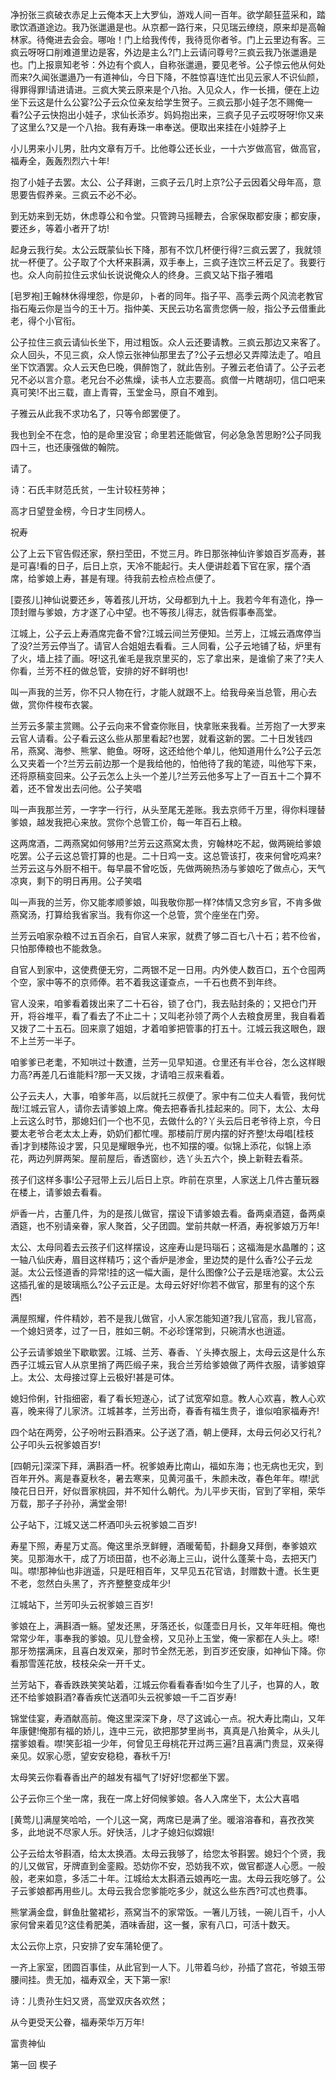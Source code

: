<!-- { "loadSidebar": true } -->
净扮张三疯破衣赤足上云俺本天上大罗仙，游戏人间一百年。欲学颠狂蓝采和，踏歌饮酒道途边。我乃张邋遢是也。从京都一路行来，只见瑞云缭绕，原来却是高翰林家。待俺进去会会。哪咍！门上给我传传，我待觅你者爷。门上云里边有客。三疯云呀呀口削难道里边是客，外边是主么?门上云请问尊号?三疯云我乃张邋遢是也。门上报禀知老爷：外边有个疯人，自称张邋遢，要见老爷。公子惊云他从何处而来?久闻张邋遢乃一有道神仙，今日下降，不胜惊喜!连忙出见云家人不识仙颜，得罪得罪!请进请进。三疯大笑云原来是个八抬。入见众人，作一长揖，便在上边坐下云这是什么公宴?公子云众位亲友给学生贺子。三疯云那小娃子怎不赐俺一看?公子云快抱出小娃子，求仙长添岁。妈妈抱出来，三疯子见子云哎呀呀!你又来了这里么?又是一个八抬。我有寿珠一串奉送。便取出来挂在小娃脖子上

小儿男来小儿男，肚内文章有万千。比他尊公还长业，一十六岁做高官，做高官，福寿全，轰轰烈烈六十年!

抱了小娃子去罢。太公、公子拜谢，三疯子云几时上京?公子云因着父母年高，意思要告假养亲。三疯云不必不必。

到无妨来到无妨，休虑尊公和令堂。只管跨马摇鞭去，合家保取都安康；都安康，要还乡，等着小者开了坊!

起身云我行矣。太公云既蒙仙长下降，那有不饮几杯便行得?三疯云罢了，我就领扰一杯便了。公子取了个大杯来斟满，双手奉上，三疯子连饮三杯云足了。我要行也。众人向前拉住云求仙长说说俺众人的终身。三疯又站下指子雅唱

[皂罗袍]王翰林休得埋怨，你是卯，卜者的同年。指子平、高季云两个风流老教官指石庵云你是当今的王十万。指仲美、天民云功名富贵您俩一般，指公予云借重此老，得个小官衔。

公子拉住三疯云请仙长坐下，用过粗饭。众人云还要请教。三疯云那边又来客了。众人回头，不见三疯，众人惊云张神仙那里去了?公子云想必又弄障法走了。咱且坐下饮酒罢。众人云天色巳晚，俱醉饱了，就此告别。子雅云老伯请了。公子云老兄不必以言介意。老兄台不必焦燥，读书人立志要高。疯僧一片瞎胡叨，信口吧来真可笑!不出三载，直上青霄，玉堂金马，原自不难到。

子雅云从此我不求功名了，只等令郎罢便了。

我也到全不在念，怕的是命里没官；命里若还能做官，何必急急苦思盼?公子同我四十三，也还康强做的翰院。

请了。

诗：石氏丰财范氏贫，一生计较枉劳神；

高才日望登金榜，今日才生同榜人。

祝寿

公了上云下官告假还家，祭扫茔田，不觉三月。昨日那张神仙许爹娘百岁高寿，甚是可喜!看的日子，后日上京，天冷不能起行。夫人便讲趁着下官在家，摆个酒席，给爹娘上寿，甚是有理。待我前去检点检点便了。

[耍孩儿]神仙说要还乡，等着孩儿开坊，父母都到九十上。我若今年有造化，挣一顶封赠与爹娘，方才遂了心中望。也不等孩儿得志，就告假事奉高堂。

江城上，公子云上寿酒席完备不曾?江城云间兰芳便知。兰芳上，江城云酒席停当了没?兰芳云停当了。请官人合姐姐去看看。三人同看，公子云地铺了毡，炉里有了火，墙上挂了画。呀!这孔雀毛是我京里买的，忘了拿出来，是谁偷了来了?夫人你看，兰芳不枉的做总管，安排的好不鲜明也!

叫一声我的兰芳，你不只人物在行，才能人就跟不上。给我母亲当总管，用心去做，赏你件梭布衣裳。

兰芳云多蒙主赏赐。公子云向来不曾查你账目，快拿账来我看。兰芳抱了一大罗来云官人请看。公子看云这么些从那里看起?也罢，就看这新的罢。二十日发钱四吊，燕窝、海参、熊掌、鲍鱼。呀呀，这还给他个单儿，他知道用什么?公子云怎么又夹着一个?兰芳云前边那一个是我给他的，怕他待了我的笔迹，叫他写下来，还将原稿变回来。公子云怎么上头一个差儿?兰芳云他多写上了一百五十二个算不着，还不曾发出去问他。公子笑唱

叫一声我那兰芳，一字字一行行，从头至尾无差账。我去京师千万里，得你料理替爹娘，越发我把心来放。赏你个总管工价，每一年百石上粮。

这两席酒，二两燕窝如何够用?兰芳云这燕窝太贵，穷翰林吃不起，做两碗给爹娘吃罢。公子云这总管打算的也是。二十日鸡一支。这总管该打，夜来何曾吃鸡来?兰芳云这与外厨不相干。每早晨不曾吃饭，先做两碗热汤与爹娘吃了做点心，天气凉爽，剩下的明日再用。公子笑唱

叫一声我的兰芳，你又能孝顺爹娘，叫我敬你那一样?体情又念穷乡官，不肯多做燕窝汤，打算给我省家当。我有你这一个总管，赏个座坐在门旁。

兰芳云咱家杂粮不过五百余石，自官人来家，就费了够二百七八十石；若不俭省，只怕那俸粮也不能救急。

自官人到家中，这使费便无穷，二两银不足一日用。内外使人数百口，五个仓囤两个空，家中等不的京师俸。若不着我这谨查点，一千石也费不到年终。

官人没来，咱爹看着拨出来了二十石谷，锁了仓门，我去贴封条的；又把仓门开开，将谷堆平，看了看去了不止二十；又叫老孙领了两个人去粮食房里，我自看着又拨了二十五石。回来禀了姐姐，才着咱爹把管事的打五十。江城云我这眼色，跟不上兰芳一半子。

咱爹爹已老耄，不知哄过十数遭，兰芳一见早知道。仓里还有半仓谷，怎么这样眼力高?再差几石谁能料?那一天又拨，才请咱三叔来看着。

公子云夫人，大事，咱爹年高，以后就托三叔便了。家中有二位夫人看管，我何忧哉!江城云官人，请你去请爹娘上席。俺去把春香扎挂起来的。同下，太公、太母上云这么时节，那媳妇们一个也不见，去做什么的?丫头云后日老爷待上京，今日要太老爷合老太太上寿，奶奶们都忙哩。那楼前厅房内摆的好齐整!太母唱[桂枝香]才到楼陈设才罢，只见是耀眼争光，也不知摆的嗄。似锦上添花，似锦上添花，两边列屏两架。屋前屋后，香透窗纱，选丫头五六个，换上新鞋去看茶。

孩子们这样多事!公子冠带上云儿后日上京。昨前在京里，人家送上几件古董玩器在楼上，请爹娘去看看。

炉香一片，古董几件，为的是孩儿做官，摆设下请爹娘去看。备两桌酒筵，备两桌酒筵，也不别请亲眷，家人聚首，父子团圆。堂前共献一杯酒，寿祝爹娘万万年!

太公、太母同着去云孩子们这样摆设，这座寿山是玛瑙石；这福海是水晶雕的；这一轴八仙庆寿，眉目这样精巧；这个香炉是渗金，里边焚的是什么香?公子云龙涎。太公云怪道香的异常!挂的这一幅大画，是什么图像?公子云是瑶池宴。太公云这插孔雀的是玻璃瓶么?公子云正是。太母云好好!你若不做官，那里有的这个东西!

满屋照耀，件件精妙，若不是我儿做官，小人家怎能知道?我儿官高，我儿官高，一个媳妇贤孝，过了一日，胜如三朝。不必珍馑常到，只碗清水也逍遥。

公子云请爹娘坐下歇歇罢。江城、兰芳、春香、丫头捧衣服上，太母云这是什么东西子江城云官人从京里捎了两匹缎子来，我合兰芳给爹娘做了两件衣服，请爹娘穿上。太公、太母接过穿上云极好!甚是可体。

媳妇伶俐，针指细密，看了看长短遂心，试了试宽窄如意。教人心欢喜，教人心欢喜，晚来得了儿家济。江城甚孝，兰芳出奇，春香有福生贵子，谁似咱家福寿齐!

四个站在两旁，公子吩咐云斟酒来。公子送了酒，朝上便拜，太母云何必又行礼?公子叩头云祝爹娘百岁!

[四朝元]深深下拜，满斟酒一杯。祝爹娘寿比南山，福如东海；也无病也无灾，到百年开外。离是春夏秋冬，暑去寒来，见黄河虽千，朱颜未改，春色年年。噤!武陵花日日开，好似晋家桃园，并不知什么朝代。为儿平步天街，官到了宰相，荣华万载，那子子孙孙，满堂金带!

公子站下，江城又送二杯酒叩头云祝爹娘二百岁!

寿星下照，寿星万丈高。俺这里杀烹鲜鲤，酒暖葡萄，扑翻身又拜倒，奉爹娘欢笑。见那海水干，成了万顷田苗，也不必海上三山，说什么蓬莱十岛，去把天门叫。噤!那神仙也非逍遥，只是旺相百年，又早见五花官诰，封赠数十遭。长生更不老，忽然白头黑了，齐齐整整变成年少!

江城站下，兰芳叩头云祝爹娘三百岁!

爹娘在上，满斟酒一觞。望发还黑，牙落还长，似蓬壶日月长，又年年旺相。俺也常常少年，事奉我的爹娘。见儿登金榜，又见孙上玉堂，俺一家都在人头上。嗏!那牙笏摆满床，且喜白发双亲，那时节全然无恙，到百岁还安康，如神仙下降。你看那雪莲花放，枝枝朵朵一开千丈。

兰芳站下，春香跌跌笑笑站着，江城云你看看春香!如今生了儿子，也算的人，敢还不给爹娘斟酒?春香疾忙送酒叩头云祝爹娘一千二百岁寿!

锦堂佳宴，寿酒献高前。俺这里深深下身，尽了这诚心一点。祝大寿比南山，又年年康健!俺那有福的娇儿，连中三元，欲把那梦里尚书，真真是八抬黄伞，从头儿摆爹娘看。噤!笑彭祖一少年，何曾见王母桃花开过两三遍?且喜满门贵显，双亲得亲见。奴家心愿，望安安稳稳，春秋千万!

太母笑云你看春香出产的越发有福气了!好好!您都坐下罢。

公子云你三个坐一席，我在一席上好伺候爹娘。各人入席坐下，太公大喜唱

[黄莺儿]满屋笑哈哈，一个儿这一窝，两席已是满了坐。暖溶溶春和，喜孜孜笑多，此地说不尽家人乐。好快活，儿才子媳妇似嫦娥!

公子云给太爷斟酒，给太太换酒。太母云我够了，给您太爷斟罢。媳妇个个贤，我的儿又做官，牙牌直到金銮殿。恐妨你不安，恐妨我不欢，做官都遂人心愿。一般般，老来如意，多活二十年。江城给太太斟酒云娘再吃一盅。太母云我吃够了。公子云爹娘都再用些儿。太母云我合您爹能吃多少，就这么些东西?可忒也费事。

熊掌满金盘，鲜鱼肚鳖裙衫，燕窝当不的家常饭。一箸儿万钱，一碗儿百千，小人家何曾来着见?这佳肴肥美，酒味香甜，这一餐，家有八口，可活十数天。

太公云你上京，只安排了安车蒲轮便了。

一齐上家室，团圆百事佳，从此官到一人下。儿带着乌纱，孙插了宫花，爷娘玉带腰间挂。贵无加，福寿双全，天下第一家!

诗：儿贵孙生妇又贤，高堂双庆各欢然；

从今更受天公眷，福寿荣华万万年!



富贵神仙



第一回  楔子

